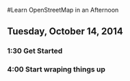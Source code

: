 #Learn OpenStreetMap in an Afternoon
## Tuesday, October 14, 2014

### 1:30 Get Started

### 4:00 Start wraping things up
